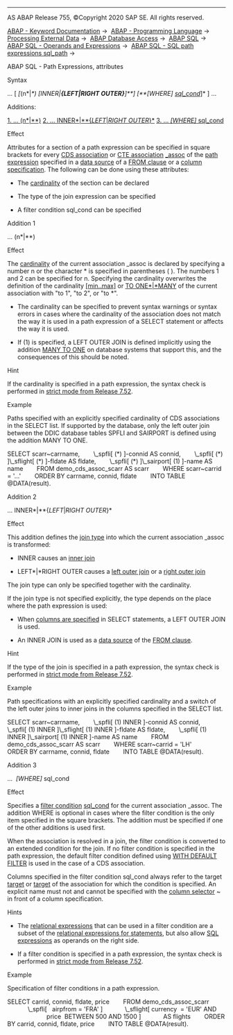   

* * *

AS ABAP Release 755, ©Copyright 2020 SAP SE. All rights reserved.

[ABAP - Keyword Documentation](javascript:call_link\('abenabap.htm'\)) →  [ABAP - Programming Language](javascript:call_link\('abenabap_reference.htm'\)) →  [Processing External Data](javascript:call_link\('abenabap_language_external_data.htm'\)) →  [ABAP Database Access](javascript:call_link\('abenabap_sql.htm'\)) →  [ABAP SQL](javascript:call_link\('abenopensql.htm'\)) →  [ABAP SQL - Operands and Expressions](javascript:call_link\('abenopen_sql_operands.htm'\)) →  [ABAP SQL - SQL path expressions sql\_path](javascript:call_link\('abenopen_sql_path.htm'\)) → 

ABAP SQL - Path Expressions, attributes

Syntax

... \[ *\[*(n*|*\*) *\[*INNER*|**{*LEFT*|*RIGHT OUTER*}**\]**\]* *\[**\[*WHERE*\]* [sql\_cond](javascript:call_link\('abenosql_expr_logexp.htm'\))*\]* \] ...

Additions:

[1\. ... (n*|*\*)](#!ABAP_ADDITION_1@1@)
[2\. ... INNER*|**{*LEFT*|*RIGHT OUTER*}*](#!ABAP_ADDITION_2@2@)
[3\. ... *\[*WHERE*\]* sql\_cond](#!ABAP_ADDITION_3@3@)

Effect

Attributes for a section of a path expression can be specified in square brackets for every [CDS association](javascript:call_link\('abencds_association_glosry.htm'\) "Glossary Entry") or [CTE association](javascript:call_link\('abencte_association_glosry.htm'\) "Glossary Entry") [\_assoc](javascript:call_link\('abencds_association_glosry.htm'\) "Glossary Entry") of the [path expression](javascript:call_link\('abenopen_sql_path.htm'\)) specified in a [data source](javascript:call_link\('abapselect_data_source.htm'\)) of a [FROM clause](javascript:call_link\('abapfrom_clause.htm'\)) or a [column specification](javascript:call_link\('abenopen_sql_columns.htm'\)). The following can be done using these attributes:

-   The [cardinality](javascript:call_link\('abencardinality_glosry.htm'\) "Glossary Entry") of the section can be declared

-   The type of the join expression can be specified

-   A filter condition sql\_cond can be specified
    

Addition 1

... (n*|*\*)

Effect

The [cardinality](javascript:call_link\('abencardinality_glosry.htm'\) "Glossary Entry") of the current association \_assoc is declared by specifying a number n or the character \* is specified in parentheses ( ). The numbers 1 and 2 can be specified for n. Specifying the cardinality overwrites the definition of the cardinality [\[min..max\]](javascript:call_link\('abencds_association_v2.htm'\)) or [TO ONE*|*MANY](javascript:call_link\('abapwith_associations_defining.htm'\)) of the current association with "to 1", "to 2", or "to \*".

-   The cardinality can be specified to prevent syntax warnings or syntax errors in cases where the cardinality of the association does not match the way it is used in a path expression of a SELECT statement or affects the way it is used.

-   If (1) is specified, a LEFT OUTER JOIN is defined implicitly using the addition [MANY TO ONE](javascript:call_link\('abapselect_join.htm'\)) on database systems that support this, and the consequences of this should be noted.

Hint

If the cardinality is specified in a path expression, the syntax check is performed in [strict mode from Release 7.52](javascript:call_link\('abenopensql_strict_mode_752.htm'\)).

Example

Paths specified with an explicitly specified cardinality of CDS associations in the SELECT list. If supported by the database, only the left outer join between the DDIC database tables SPFLI and SAIRPORT is defined using the addition MANY TO ONE.

SELECT scarr~carrname,
       \\\_spfli\[ (\*) \]-connid AS connid,
       \\\_spfli\[ (\*) \]\\\_sflight\[ (\*) \]-fldate AS fldate,
       \\\_spfli\[ (\*) \]\\\_sairport\[ (1) \]-name AS name
       FROM demo\_cds\_assoc\_scarr AS scarr
       WHERE scarr~carrid = '...'
       ORDER BY carrname, connid, fldate
       INTO TABLE @DATA(result).

Addition 2

... INNER*|**{*LEFT*|*RIGHT OUTER*}*

Effect

This addition defines the [join type](javascript:call_link\('abenjoin_type_glosry.htm'\) "Glossary Entry") into which the current association \_assoc is transformed:

-   INNER causes an [inner join](javascript:call_link\('abeninner_join_glosry.htm'\) "Glossary Entry")

-   LEFT*|*RIGHT OUTER causes a [left outer join](javascript:call_link\('abenleft_outer_join_glosry.htm'\) "Glossary Entry") or a [right outer join](javascript:call_link\('abenright_outer_join_glosry.htm'\) "Glossary Entry")

The join type can only be specified together with the cardinality.

If the join type is not specified explicitly, the type depends on the place where the path expression is used:

-   When [columns are specified](javascript:call_link\('abenopen_sql_columns.htm'\)) in SELECT statements, a LEFT OUTER JOIN is used.

-   An INNER JOIN is used as a [data source](javascript:call_link\('abapselect_data_source.htm'\)) of the [FROM clause](javascript:call_link\('abapfrom_clause.htm'\)).

Hint

If the type of the join is specified in a path expression, the syntax check is performed in [strict mode from Release 7.52](javascript:call_link\('abenopensql_strict_mode_752.htm'\)).

Example

Path specifications with an explicitly specified cardinality and a switch of the left outer joins to inner joins in the columns specified in the SELECT list.

SELECT scarr~carrname,
       \\\_spfli\[ (1) INNER \]-connid AS connid,
       \\\_spfli\[ (1) INNER \]\\\_sflight\[ (1) INNER \]-fldate AS fldate,
       \\\_spfli\[ (1) INNER \]\\\_sairport\[ (1) INNER \]-name AS name
       FROM demo\_cds\_assoc\_scarr AS scarr
       WHERE scarr~carrid = 'LH'
       ORDER BY carrname, connid, fldate
       INTO TABLE @DATA(result).

Addition 3

...  *\[*WHERE*\]* sql\_cond

Effect

Specifies a [filter condition](javascript:call_link\('abenfilter_condition_glosry.htm'\) "Glossary Entry") [sql\_cond](javascript:call_link\('abenosql_expr_logexp.htm'\)) for the current association \_assoc. The addition WHERE is optional in cases where the filter condition is the only item specified in the square brackets. The addition must be specified if one of the other additions is used first.

When the association is resolved in a join, the filter condition is converted to an extended condition for the join. If no filter condition is specified in the path expression, the default filter condition defined using [WITH DEFAULT FILTER](javascript:call_link\('abencds_association_v2.htm'\)) is used in the case of a CDS association.

Columns specified in the filter condition sql\_cond always refer to the target [target](javascript:call_link\('abencds_association_v2.htm'\)) or [target](javascript:call_link\('abapwith_associations_defining.htm'\)) of the association for which the condition is specified. An explicit name must not and cannot be specified with the [column selector](javascript:call_link\('abentable_comp_selector_glosry.htm'\) "Glossary Entry") ~ in front of a column specification.

Hints

-   The [relational expressions](javascript:call_link\('abenosql_expr_logexp.htm'\)) that can be used in a filter condition are a subset of the [relational expressions for statements](javascript:call_link\('abenosql_stmt_logexp.htm'\)), but also allow [SQL expressions](javascript:call_link\('abapsql_expr.htm'\)) as operands on the right side.

-   If a filter condition is specified in a path expression, the syntax check is performed in [strict mode from Release 7.52](javascript:call_link\('abenopensql_strict_mode_752.htm'\)).

Example

Specification of filter conditions in a path expression.

SELECT carrid, connid, fldate, price
       FROM demo\_cds\_assoc\_scarr
            \\\_spfli\[   airpfrom = 'FRA' \]
            \\\_sflight\[ currency  = 'EUR' AND
                       price  BETWEEN 500 AND 1500 \]
            AS flights
       ORDER BY carrid, connid, fldate, price
       INTO TABLE @DATA(result).